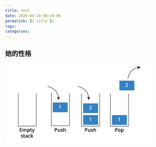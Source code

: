 ```yaml
---
title: test
date: 2020-04-10 08:19:06
permalink: {{ title }}
tags:
categories:
---
```


## 她的性格

![fig1](./test/1.jpeg)
